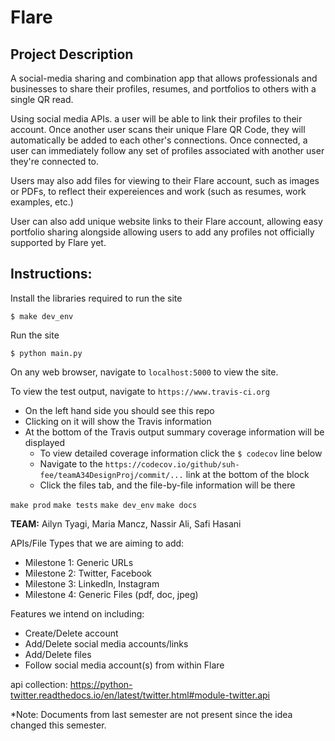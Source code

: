 Flare
=====

## Project Description

A social-media sharing and combination app that allows professionals and businesses to share their profiles, resumes, and portfolios to others with a single QR read.

Using social media APIs. a user will be able to link their profiles to their account. Once another user scans their unique Flare QR Code, they will automatically be added to each other's connections. Once connected, a user can immediately follow any set of profiles associated with another user they're connected to. 

Users may also add files for viewing to their Flare account, such as images or PDFs, to reflect their expereiences and work (such as resumes, work examples, etc.)

User can also add unique website links to their Flare account, allowing easy portfolio sharing alongside allowing users to add any profiles not officially supported by Flare yet.

## Instructions:
Install the libraries required to run the site

    $ make dev_env
Run the site

    $ python main.py
    
On any web browser, navigate to `localhost:5000` to view the site.

To view the test output, navigate to `https://www.travis-ci.org`
+ On the left hand side you should see this repo
+ Clicking on it will show the Travis information 
+ At the bottom of the Travis output summary coverage information will be displayed
    + To view detailed coverage information click the `$ codecov` line below
    + Navigate to the `https://codecov.io/github/suh-fee/teamA34DesignProj/commit/...` link at the bottom of the block
    + Click the files tab, and the file-by-file information will be there
    
`make prod`
`make tests`
`make dev_env`
`make docs`

**TEAM:** Ailyn Tyagi, Maria Mancz, Nassir Ali, Safi Hasani

APIs/File Types that we are aiming to add:
- Milestone 1: Generic URLs
- Milestone 2: Twitter, Facebook
- Milestone 3: LinkedIn, Instagram
- Milestone 4: Generic Files (pdf, doc, jpeg)

Features we intend on including:
- Create/Delete account
- Add/Delete social media accounts/links
- Add/Delete files
- Follow social media account(s) from within Flare

api collection:
https://python-twitter.readthedocs.io/en/latest/twitter.html#module-twitter.api

*Note: Documents from last semester are not present since the idea changed this semester.

